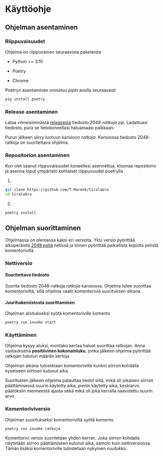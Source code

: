 # Käyttöohje

## Ohjelman asentaminen

### Riippuvaisuudet

Ohjelma on riippuvainen seuraavista paketeista

- Python >= 3.10

- Poetry

- Chrome

Poetryn asentaminen onnistuu _pipin_ avulla seuraavasti

```bash
pip install poetry
```

### Release asentaminen

Lataa viimeisimmästä [releasesta](https://github.com/T-Marenk/tiralabra/releases/tag/v1.0.0) tiedosto _2048-ratkoja.zip_. Ladattuasi tiedosto, pura se tietokoneellasi haluamaasi paikkaan.

Purun jälkeen siirry luotuun kansioon _ratkoja_. Kansiossa tiedosto 2048-ratkoja on suoritettava ohjelma.

### Repositorion asentaminen

Kun olet saanut riippuvaisuudet koneellesi asennettua, kloonaa repositorio ja asenna loput ympäristö kohtaiset riippuvuudet poetrylla

1. 
```bash 
git clone https://github.com/T-Marenk/tiralabra
cd tiralabra
```

2. 
```bash
poetry install
```

## Ohjelman suorittaminen

Ohjelmassa on olemassa kaksi eri versiota. Yksi versio pyörittää alkuperäistä [2048 peliä](https://play2048.co/) netissä ja toinen pyörittää paikallista
kopiota pelistä komentorivillä

### Nettiversio

#### Suoritettava tiedosto

Suorita tiedosto 2048-ratkoja _ratkoja_ kansiossa. Ohjelma tulee suorittaa komentoriviltä, sillä ohjelma vaatii komentoriviä suorituksen aikana.

#### Juurihakemistosta suorittaminen

Ohjelman aloitukseksi syötä komentoriville komento

```bash
poetry run invoke start
```

### Käyttäminen

Ohjelma kysyy aluksi, montako kertaa haluat suorittaa ratkojan. Anna vastauksena **positiivinen kokonaisluku**, jonka jälkeen ohjelma pyörittää ratkojan
halutun määrän kertoja



Ohjelman aikana tulostetaan komentoriville kunkin siirron kohdalla kyseiseen siirtoon kulunut aika.

Suoritusten jälkeen ohjelma palauttaa tiedot siitä, mikä oli jokaisen siirron päättämisessä suurin käytetty aika, pienin käytetty aika, keskiarvo päätöksiin
menneestä ajasta sekä mikä oli joka kerralla saavutettu suurin arvo

### Komentoriviversio

Ohjelman suoritukseksi komentoriviltä syötä komento

```bash
poetry run invoke ratkoja
```

Komentorivi versio suoritetaan yhden kerran. Joka siirron kohdalla näytetään siirron päättämiseen kulunut aika, samoin kuin nettiversiossa. Tämän lisäksi komentoriville tulostetaan nykyinen ruudukko.

